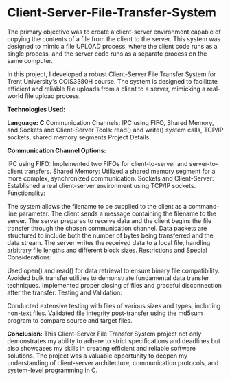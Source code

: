 # Client-Server-File-Transfer-System
The primary objective was to create a client-server environment capable of copying the contents of a file from the client to the server. This system was designed to mimic a file UPLOAD process, where the client code runs as a single process, and the server code runs as a separate process on the same computer.

In this project, I developed a robust Client-Server File Transfer System for Trent University's COIS3380H course. The system is designed to facilitate efficient and reliable file uploads from a client to a server, mimicking a real-world file upload process. 

**Technologies Used:**

**Language: C**
Communication Channels: IPC using FIFO, Shared Memory, and Sockets and Client-Server
Tools: read() and write() system calls, TCP/IP sockets, shared memory segments
Project Details:

**Communication Channel Options:**

IPC using FIFO: Implemented two FIFOs for client-to-server and server-to-client transfers.
Shared Memory: Utilized a shared memory segment for a more complex, synchronized communication.
Sockets and Client-Server: Established a real client-server environment using TCP/IP sockets.
Functionality:

The system allows the filename to be supplied to the client as a command-line parameter.
The client sends a message containing the filename to the server.
The server prepares to receive data and the client begins the file transfer through the chosen communication channel.
Data packets are structured to include both the number of bytes being transferred and the data stream.
The server writes the received data to a local file, handling arbitrary file lengths and different block sizes.
Restrictions and Special Considerations:

Used open() and read() for data retrieval to ensure binary file compatibility.
Avoided bulk transfer utilities to demonstrate fundamental data transfer techniques.
Implemented proper closing of files and graceful disconnection after the transfer.
Testing and Validation:

Conducted extensive testing with files of various sizes and types, including non-text files.
Validated file integrity post-transfer using the md5sum program to compare source and target files.

**Conclusion:**
This Client-Server File Transfer System project not only demonstrates my ability to adhere to strict specifications and deadlines but also showcases my skills in creating efficient and reliable software solutions. The project was a valuable opportunity to deepen my understanding of client-server architecture, communication protocols, and system-level programming in C.


